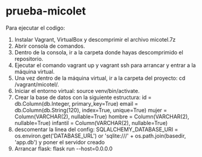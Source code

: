 # prueba-micolet
Para ejecutar el codigo:
1.	Instalar Vagrant, VirtualBox y descomprimir el archivo micotel.7z
1.	Abrir consola de comandos.
2.	Dentro de la consola, ir a la carpeta donde hayas descomprimido el repositorio.
3.	Ejecutar el comando vagrant up y vagrant ssh para arrancar y entrar a la máquina virtual.
4.	Una vez dentro de la máquina virtual, ir a la carpeta del proyecto: cd /vagrant/micotel/.
5.	Iniciar el entorno virtual: source venv/bin/activate.
6.	Crear la base de datos con la siguiente estructura:
  	id = db.Column(db.Integer, primary_key=True)
    email = db.Column(db.String(120), index=True, unique=True)
    mujer = Column(VARCHAR(2), nullable=True)
    hombre = Column(VARCHAR(2), nullable=True)
    infantil = Column(VARCHAR(2), nullable=True)
8.	descomentar la linea del config: 
    SQLALCHEMY_DATABASE_URI = os.environ.get('DATABASE_URL') or 'sqlite:///' + os.path.join(basedir, 'app.db') y poner el servidor creado
9.	Arrancar flask: flask run --host=0.0.0.0
